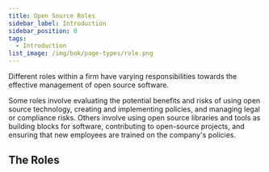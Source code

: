 ```yaml
---
title: Open Source Roles
sidebar_label: Introduction
sidebar_position: 0
tags: 
  - Introduction
list_image: /img/bok/page-types/role.png
---
```

Different roles within a firm have varying responsibilities towards the effective management of open source software. 

Some roles involve evaluating the potential benefits and risks of using open source technology, creating and implementing policies, and managing legal or compliance risks. Others involve using open source libraries and tools as building blocks for software, contributing to open-source projects, and ensuring that new employees are trained on the company's policies. 

## The Roles

<BokTagList filter="Roles" />